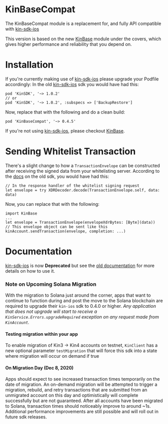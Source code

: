 # KinBaseCompat

The KinBaseCompat module is a replacement for, and fully API compatible with [kin-sdk-ios](https://github.com/kinecosystem/kin-sdk-ios)

This version is based on the new [KinBase](../KinBase/README.md) module under the covers, which gives higher performance and reliability that you depend on.

# Installation
If you're currently making use of [kin-sdk-ios](https://github.com/kinecosystem/kin-sdk-ios) please upgrade your Podfile accordingly:
In the old [kin-sdk-ios](https://github.com/kinecosystem/kin-sdk-ios) sdk you would have had this:
```
pod 'KinSDK', '~> 1.0.2'
// or
pod 'KinSDK', '~> 1.0.2', :subspecs => ['BackupRestore']
```
Now, replace that with the following and do a clean build:
```
pod 'KinBaseCompat', '~> 0.4.5'
```

If you're not using [kin-sdk-ios](https://github.com/kinecosystem/kin-sdk-ios), please checkout [KinBase](../KinBase/README.md).

# Sending Whitelist Transaction
There's a slight change to how a `TransactionEnvelope` can be constructed after receiving the signed data from your whitelisting server. According to the [docs](https://docs.kin.org/ios/hi-kin#send-kin-with-a-whitelist-transaction) on the old sdk, you would have had this:
```
// In the response handler of the whitelist signing request
let envelope = try XDRDecoder.decode(TransactionEnvelope.self, data: data)
```
Now, you can replace that with the following:
```
import KinBase
...
let envelope = TransactionEnvelope(envelopeXdrBytes: [Byte](data))
// This envelope object can be sent like this
kinAccount.sendTransaction(envelope, completion: ...)
```

# Documentation
[kin-sdk-ios](https://github.com/kinecosystem/kin-sdk-ios) is now **Deprecated** but see the [old documentation](https://docs.kin.org/ios/sdk) for more details on how to use it.

### Note on Upcoming Solana Migration
With the migration to Solana just around the corner, apps that want to continue to function during and post the move to the Solana blockchain are required to upgrade their `kin-ios` sdk to 0.4.0 or higher.
*Any application that does not upgrade will start to receive a `KinService.Errors.upgradeRequired` exception on any request made from `KinAccount`.*

#### Testing migration within your app
To enable migration of Kin3 -> Kin4 accounts on testnet, `KinClient` has a new optional parameter
`testMigration` that will force this sdk into a state where migration will occur on demand if true

#### On Migration Day (Dec 8, 2020)
Apps should expect to see increased transaction times temporarily on the date of migration.
An on-demand migration will be attempted to trigger a migration, rebuild, and retry transactions that are submitted from an unmigrated account on this day and optimistically will complete successfully but are not guaranteed.
After all accounts have been migrated to Solana, transaction times should noticeably improve to around ~1s. Additional performance improvements are still possible and will roll out in future sdk releases.
